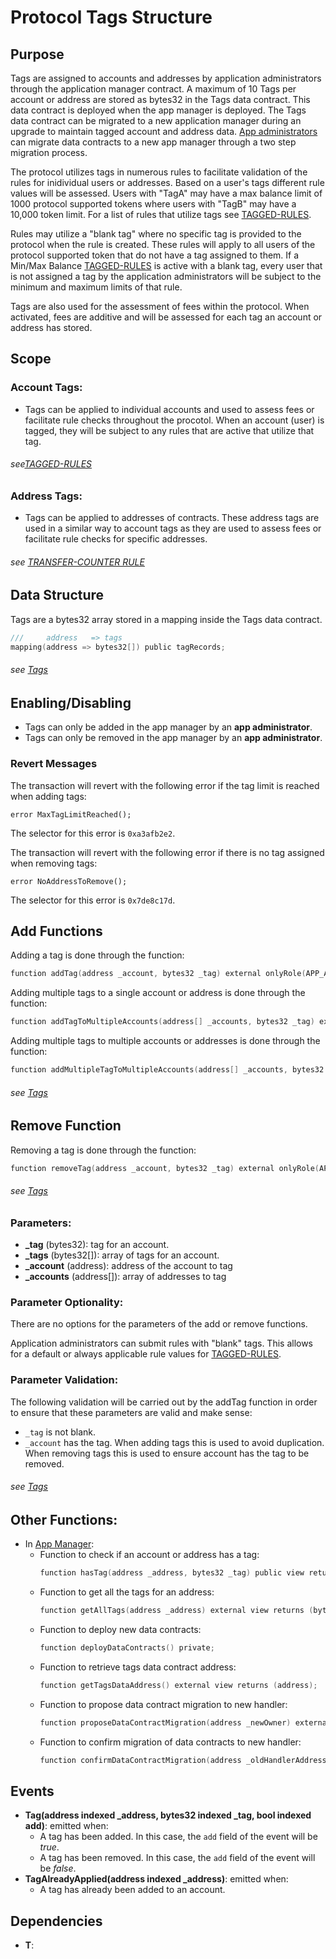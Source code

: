 # Protocol Tags Structure 

## Purpose

Tags are assigned to accounts and addresses by application administrators through the application manager contract. A maximum of 10 Tags per account or address are stored as bytes32 in the Tags data contract. This data contract is deployed when the app manager is deployed. The Tags data contract can be migrated to a new application manager during an upgrade to maintain tagged account and address data. [App administrators](../permissions/ADMIN-ROLES.md) can migrate data contracts to a new app manager through a two step migration process.

The protocol utilizes tags in numerous rules to facilitate validation of the rules for inidividual users or addresses. Based on a user's tags different rule values will be assessed. Users with "TagA" may have a max balance limit of 1000 protocol supported tokens where users with "TagB" may have a 10,000 token limit. For a list of rules that utilize tags see [TAGGED-RULES](./TAGGED-RULES.md). 

Rules may utilize a "blank tag" where no specific tag is provided to the protocol when the rule is created. These rules will apply to all users of the protocol supported token that do not have a tag assigned to them. If a Min/Max Balance [TAGGED-RULES](./TAGGED-RULES.md) is active with a blank tag, every user that is not assigned a tag by the application administrators will be subject to the minimum and maximum limits of that rule. 

Tags are also used for the assessment of fees within the protocol. When activated, fees are additive and will be assessed for each tag an account or address has stored. 


## Scope 

### Account Tags: 
- Tags can be applied to individual accounts and used to assess fees or facilitate rule checks throughout the procotol. When an account (user) is tagged, they will be subject to any rules that are active that utilize that tag. 

###### *see[TAGGED-RULES](./TAGGED-RULES.md)* 

### Address Tags: 
- Tags can be applied to addresses of contracts. These address tags are used in a similar way to account tags as they are used to assess fees or facilitate rule checks for specific addresses.

###### *see [TRANSFER-COUNTER RULE](../rules/TRANSFER-COUNTER.md)*

## Data Structure
Tags are a bytes32 array stored in a mapping inside the Tags data contract. 
 
```c
///     address   => tags 
mapping(address => bytes32[]) public tagRecords;
```

###### *see [Tags](../../../client/application/data/Tags.sol)*

## Enabling/Disabling
- Tags can only be added in the app manager by an **app administrator**.
- Tags can only be removed in the app manager by an **app administrator**.


### Revert Messages

The transaction will revert with the following error if the tag limit is reached when adding tags: 

```
error MaxTagLimitReached();
```
The selector for this error is `0xa3afb2e2`.


The transaction will revert with the following error if there is no tag assigned when removing tags: 

```
error NoAddressToRemove();
```
The selector for this error is `0x7de8c17d`.


## Add Functions

Adding a tag is done through the function:

```c
function addTag(address _account, bytes32 _tag) external onlyRole(APP_ADMIN_ROLE); 
```

Adding multiple tags to a single account or address is done through the function:

```c
function addTagToMultipleAccounts(address[] _accounts, bytes32 _tag) external onlyRole(APP_ADMIN_ROLE); 
```

Adding multiple tags to multiple accounts or addresses is done through the function:

```c
function addMultipleTagToMultipleAccounts(address[] _accounts, bytes32 _tags) external onlyRole(APP_ADMIN_ROLE); 
```

###### *see [Tags](../../../client/application/data/Tags.sol)*

## Remove Function

Removing a tag is done through the function:

```c
function removeTag(address _account, bytes32 _tag) external onlyRole(APP_ADMIN_ROLE); 
```
###### *see [Tags](../../../client/application/data/Tags.sol)*

### Parameters:

- **_tag** (bytes32): tag for an account.
- **_tags** (bytes32[]): array of tags for an account.
- **_account** (address): address of the account to tag
- **_accounts** (address[]): array of addresses to tag


### Parameter Optionality:

There are no options for the parameters of the add or remove functions.

Application administrators can submit rules with "blank" tags. This allows for a default or always applicable rule values for [TAGGED-RULES](./TAGGED-RULES.md). 

### Parameter Validation:

The following validation will be carried out by the addTag function in order to ensure that these parameters are valid and make sense:

- `_tag` is not blank.
- `_account` has the tag. When adding tags this is used to avoid duplication. When removing tags this is used to ensure account has the tag to be removed.   

###### *see [Tags](../../../client/application/data/Tags.sol)*

## Other Functions:

- In [App Manager](../../../client/application/AppManager.sol):
    -  Function to check if an account or address has a tag:
        ```c
        function hasTag(address _address, bytes32 _tag) public view returns (bool);
        ```
    -  Function to get all the tags for an address:
        ```c
        function getAllTags(address _address) external view returns (bytes32[] memory);
        ```
    -  Function to deploy new data contracts:
        ```c
        function deployDataContracts() private;
        ```
    - Function to retrieve tags data contract address:
        ```c
        function getTagsDataAddress() external view returns (address);
        ```
    - Function to propose data contract migration to new handler:
        ```c
        function proposeDataContractMigration(address _newOwner) external  onlyRole(APP_ADMIN_ROLE);
        ```
    - Function to confirm migration of data contracts to new handler:
        ```c
        function confirmDataContractMigration(address _oldHandlerAddress) external  onlyRole(APP_ADMIN_ROLE);
        ``` 

## Events

- **Tag(address indexed _address, bytes32 indexed _tag, bool indexed add)**: emitted when:
    - A tag has been added. In this case, the `add` field of the event will be *true*.
    - A tag has been removed. In this case, the `add` field of the event will be *false*.
- **TagAlreadyApplied(address indexed _address)**: emitted when: 
    - A tag has already been added to an account. 

## Dependencies

- **T**: 